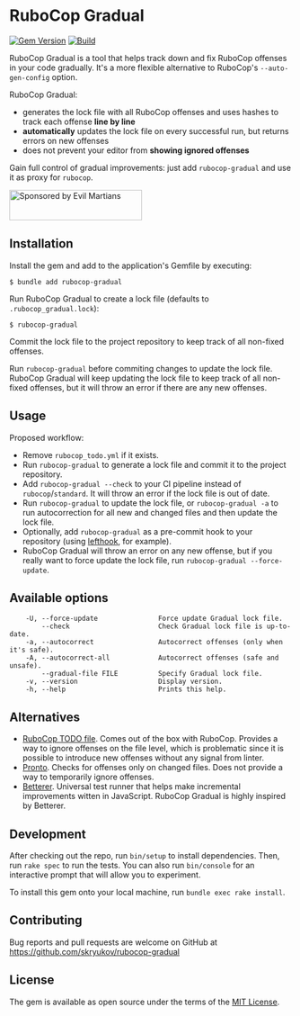 # RuboCop Gradual

[![Gem Version](https://badge.fury.io/rb/rubocop-gradual.svg)](https://rubygems.org/gems/rubocop-gradual)
[![Build](https://github.com/skryukov/rubocop-gradual/workflows/Build/badge.svg)](https://github.com/skryukov/rubocop-gradual/actions)

RuboCop Gradual is a tool that helps track down and fix RuboCop offenses in your code gradually. It's a more flexible alternative to RuboCop's `--auto-gen-config` option.

RuboCop Gradual:

- generates the lock file with all RuboCop offenses and uses hashes to track each offense **line by line**
- **automatically** updates the lock file on every successful run, but returns errors on new offenses
- does not prevent your editor from **showing ignored offenses**

Gain full control of gradual improvements: just add `rubocop-gradual` and use it as proxy for `rubocop`.

<a href="https://evilmartians.com/?utm_source=rubocop-gradual&utm_campaign=project_page">
<img src="https://evilmartians.com/badges/sponsored-by-evil-martians.svg" alt="Sponsored by Evil Martians" width="236" height="54">
</a>

## Installation

Install the gem and add to the application's Gemfile by executing:

    $ bundle add rubocop-gradual

Run RuboCop Gradual to create a lock file (defaults to `.rubocop_gradual.lock`):

    $ rubocop-gradual

Commit the lock file to the project repository to keep track of all non-fixed offenses.

Run `rubocop-gradual` before commiting changes to update the lock file. RuboCop Gradual will keep updating the lock file to keep track of all non-fixed offenses, but it will throw an error if there are any new offenses. 

## Usage

Proposed workflow:

- Remove `rubocop_todo.yml` if it exists.
- Run `rubocop-gradual` to generate a lock file and commit it to the project repository.
- Add `rubocop-gradual --check` to your CI pipeline instead of `rubocop`/`standard`. It will throw an error if the lock file is out of date.
- Run `rubocop-gradual` to update the lock file, or `rubocop-gradual -a` to run autocorrection for all new and changed files and then update the lock file.
- Optionally, add `rubocop-gradual` as a pre-commit hook to your repository (using [lefthook], for example).
- RuboCop Gradual will throw an error on any new offense, but if you really want to force update the lock file, run `rubocop-gradual --force-update`.

## Available options

```
    -U, --force-update               Force update Gradual lock file.
        --check                      Check Gradual lock file is up-to-date.
    -a, --autocorrect                Autocorrect offenses (only when it's safe).
    -A, --autocorrect-all            Autocorrect offenses (safe and unsafe).
        --gradual-file FILE          Specify Gradual lock file.
    -v, --version                    Display version.
    -h, --help                       Prints this help.
```

## Alternatives

- [RuboCop TODO file]. Comes out of the box with RuboCop. Provides a way to ignore offenses on the file level, which is problematic since it is possible to introduce new offenses without any signal from linter.
- [Pronto]. Checks for offenses only on changed files. Does not provide a way to temporarily ignore offenses.
- [Betterer]. Universal test runner that helps make incremental improvements witten in JavaScript. RuboCop Gradual is highly inspired by Betterer.

## Development

After checking out the repo, run `bin/setup` to install dependencies. Then, run `rake spec` to run the tests. You can also run `bin/console` for an interactive prompt that will allow you to experiment.

To install this gem onto your local machine, run `bundle exec rake install`.

## Contributing

Bug reports and pull requests are welcome on GitHub at https://github.com/skryukov/rubocop-gradual

## License

The gem is available as open source under the terms of the [MIT License].

[lefthook]: https://github.com/evilmartians/lefthook
[RuboCop TODO file]: https://docs.rubocop.org/rubocop/configuration.html#automatically-generated-configuration
[Pronto]: https://github.com/prontolabs/pronto-rubocop
[Betterer]: https://github.com/phenomnomnominal/betterer
[MIT License]: https://opensource.org/licenses/MIT
